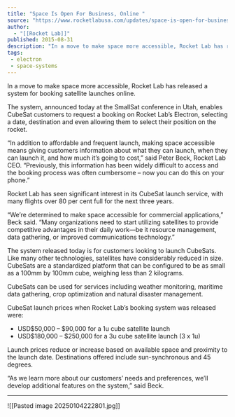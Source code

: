 ```yaml
---
title: "Space Is Open For Business, Online "
source: "https://www.rocketlabusa.com/updates/space-is-open-for-business-online/"
author:
  - "[[Rocket Lab]]"
published: 2015-08-31
description: "In a move to make space more accessible, Rocket Lab has released a system for booking satellite launches online."
tags:
 - electron
 - space-systems
---
```

In a move to make space more accessible, Rocket Lab has released a system for booking satellite launches online.

The system, announced today at the SmallSat conference in Utah, enables CubeSat customers to request a booking on Rocket Lab’s Electron, selecting a date, destination and even allowing them to select their position on the rocket.

“In addition to affordable and frequent launch, making space accessible means giving customers information about what they can launch, when they can launch it, and how much it’s going to cost,” said Peter Beck, Rocket Lab CEO. “Previously, this information has been widely difficult to access and the booking process was often cumbersome – now you can do this on your phone.”

Rocket Lab has seen significant interest in its CubeSat launch service, with many flights over 80 per cent full for the next three years.

“We’re determined to make space accessible for commercial applications,” Beck said. “Many organizations need to start utilizing satellites to provide competitive advantages in their daily work—be it resource management, data gathering, or improved communications technology.”

The system released today is for customers looking to launch CubeSats. Like many other technologies, satellites have considerably reduced in size. CubeSats are a standardized platform that can be configured to be as small as a 100mm by 100mm cube, weighing less than 2 kilograms.

CubeSats can be used for services including weather monitoring, maritime data gathering, crop optimization and natural disaster management.

CubeSat launch prices when Rocket Lab’s booking system was released were:

- USD$50,000 – $90,000 for a 1u cube satellite launch
- USD$180,000 – $250,000 for a 3u cube satellite launch (3 x 1u)

Launch prices reduce or increase based on available space and proximity to the launch date. Destinations offered include sun-synchronous and 45 degrees.

“As we learn more about our customers’ needs and preferences, we’ll develop additional features on the system,” said Beck.

---

![[Pasted image 20250104222801.jpg]]